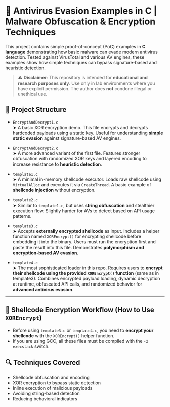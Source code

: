 # 🔐 Antivirus Evasion Examples in C | Malware Obfuscation & Encryption Techniques

This project contains simple proof-of-concept (PoC) examples in **C language** demonstrating how basic malware can evade modern antivirus detection. Tested against VirusTotal and various AV engines, these examples show how simple techniques can bypass signature-based and heuristic detection.

> ⚠️ **Disclaimer**: This repository is intended for **educational and research purposes only**. Use only in lab environments where you have explicit permission. The author does **not** condone illegal or unethical use.

## 📂 Project Structure

- `EncryptAndDecrypt1.c`  
  ➤ A basic XOR encryption demo. This file encrypts and decrypts hardcoded payloads using a static key. Useful for understanding **simple static evasion** against signature-based AV engines.

- `EncryptAndDecrypt2.c`  
  ➤ A more advanced variant of the first file. Features stronger obfuscation with randomized XOR keys and layered encoding to increase resistance to **heuristic detection**.

- `template1.c`  
  ➤ A minimal in-memory shellcode executor. Loads raw shellcode using `VirtualAlloc` and executes it via `CreateThread`. A basic example of **shellcode injection** without encryption.

- `template2.c`  
  ➤ Similar to `template1.c`, but uses **string obfuscation** and stealthier execution flow. Slightly harder for AVs to detect based on API usage patterns.

- `template3.c`  
  ➤ Accepts **externally encrypted shellcode** as input. Includes a helper function named `XOREncrypt()` for encrypting shellcode before embedding it into the binary. Users must run the encryption first and paste the result into this file. Demonstrates **polymorphism and encryption-based AV evasion**.

- `template4.c`  
  ➤ The most sophisticated loader in this repo. Requires users to **encrypt their shellcode using the provided `XOREncrypt()` function** (same as in template3). Combines encrypted payload loading, dynamic decryption at runtime, obfuscated API calls, and randomized behavior for **advanced antivirus evasion**.

---

## 🔐 Shellcode Encryption Workflow (How to Use `XOREncrypt`)

- Before using `template3.c` or `template4.c`, you need to **encrypt your shellcode** with the `XOREncrypt()` helper function.
- If you are using GCC, all these files must be compiled with the `-z execstack` switch.

## 🔍 Techniques Covered
- Shellcode obfuscation and encoding
- XOR encryption to bypass static detection
- Inline execution of malicious payloads
- Avoiding string-based detection
- Reducing behavioral indicators
